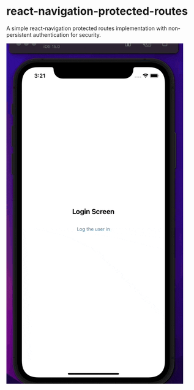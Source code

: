 # react-navigation-protected-routes
A simple react-navigation protected routes implementation with non-persistent authentication for security.

![Scheme](assets/demo.gif)
